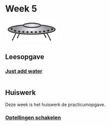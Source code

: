 # Week 5

![Schotel](/images/saucer.png)

## Leesopgave

### [Just add water](/readings/just_add_water)

```{include} ../class/readings/just_add_water.md
```

## Huiswerk

Deze week is het huiswerk de practicumopgave.

### [Optellingen schakelen](/problems/optellingen_schakelen)

```{include} ../class/problems/optellingen_schakelen.md
```